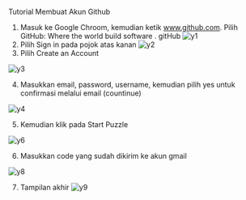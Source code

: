 Tutorial Membuat Akun Github
1. Masuk ke Google Chroom, kemudian ketik www.github.com. Pilih GitHub: Where the world build software . gitHub
  ![y1](https://user-images.githubusercontent.com/92987122/138549435-6e73f4ea-bec6-484e-8511-eea2a2392be9.png)
2. Pilih Sign in pada pojok atas kanan
  ![y2](https://user-images.githubusercontent.com/92987122/138549476-f94b0fab-d6bb-4477-b5b2-c111ab521045.png)
3. Pilih Create an Account

  ![y3](https://user-images.githubusercontent.com/92987122/138549493-53411a40-5856-432f-9dde-e127322a6417.png)
  
4. Masukkan email, password, username, kemudian pilih yes untuk confirmasi melalui email (countinue)

  ![y4](https://user-images.githubusercontent.com/92987122/138549519-23e10ccd-e1df-4117-add4-bfa19903f2dc.png)
  
5. Kemudian klik pada Start Puzzle

  ![y6](https://user-images.githubusercontent.com/92987122/138549539-787e2ed6-2e91-4540-a872-8ba526c34d91.png)
  
6. Masukkan code yang sudah dikirim ke akun gmail

  ![y8](https://user-images.githubusercontent.com/92987122/138549573-18527e62-daf8-4a7c-aa20-80df64403b97.png)
  
7. Tampilan akhir
  ![y9](https://user-images.githubusercontent.com/92987122/138549596-cb92697b-8543-4788-b47e-6749fbe4cc48.png)
